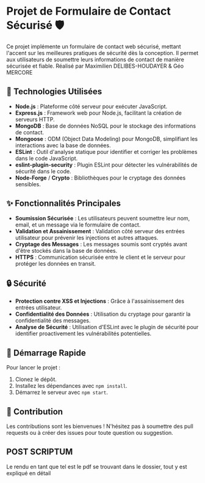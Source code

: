# Projet de Formulaire de Contact Sécurisé 🛡️

Ce projet implémente un formulaire de contact web sécurisé, mettant l'accent sur les meilleures pratiques de sécurité dès la conception. Il permet aux utilisateurs de soumettre leurs informations de contact de manière sécurisée et fiable.
Réalisé par Maximilien DELIBES-HOUDAYER & Géo MERCORE

## 🚀 Technologies Utilisées

- **Node.js** : Plateforme côté serveur pour exécuter JavaScript.
- **Express.js** : Framework web pour Node.js, facilitant la création de serveurs HTTP.
- **MongoDB** : Base de données NoSQL pour le stockage des informations de contact.
- **Mongoose** : ODM (Object Data Modeling) pour MongoDB, simplifiant les interactions avec la base de données.
- **ESLint** : Outil d'analyse statique pour identifier et corriger les problèmes dans le code JavaScript.
- **eslint-plugin-security** : Plugin ESLint pour détecter les vulnérabilités de sécurité dans le code.
- **Node-Forge** / **Crypto** : Bibliothèques pour le cryptage des données sensibles.

## ✨ Fonctionnalités Principales

- **Soumission Sécurisée** : Les utilisateurs peuvent soumettre leur nom, email, et un message via le formulaire de contact.
- **Validation et Assainissement** : Validation côté serveur des entrées utilisateur pour prévenir les injections et autres attaques.
- **Cryptage des Messages** : Les messages soumis sont cryptés avant d'être stockés dans la base de données.
- **HTTPS** : Communication sécurisée entre le client et le serveur pour protéger les données en transit.

## 🔒 Sécurité

- **Protection contre XSS et Injections** : Grâce à l'assainissement des entrées utilisateur.
- **Confidentialité des Données** : Utilisation du cryptage pour garantir la confidentialité des messages.
- **Analyse de Sécurité** : Utilisation d'ESLint avec le plugin de sécurité pour identifier proactivement les vulnérabilités potentielles.

## 🏁 Démarrage Rapide

Pour lancer le projet :

1. Clonez le dépôt.
2. Installez les dépendances avec `npm install`.
3. Démarrez le serveur avec `npm start`.

## 🤝 Contribution

Les contributions sont les bienvenues ! N'hésitez pas à soumettre des pull requests ou à créer des issues pour toute question ou suggestion.

## POST SCRIPTUM
Le rendu en tant que tel est le pdf se trouvant dans le dossier, tout y est expliqué en détail
